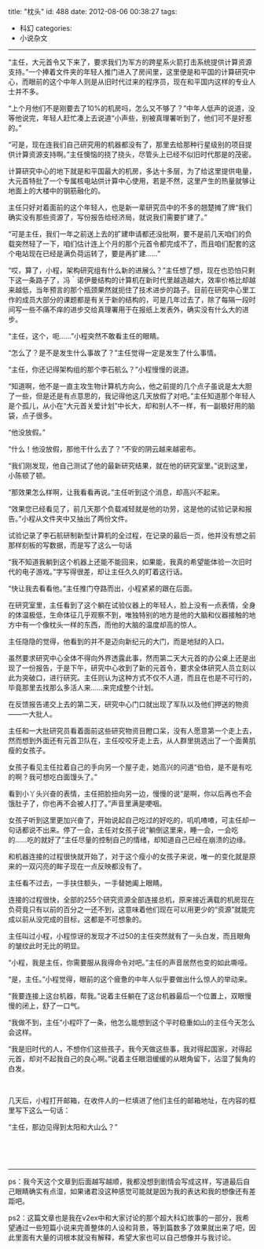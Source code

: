 title: "枕头"
id: 488
date: 2012-08-06 00:38:27
tags: 
- 科幻
categories: 
- 小说杂文
---

“主任，大元首令又下来了，要求我们为军方的跨星系火箭打击系统提供计算资源支持。”一个捧着文件夹的年轻人推门进入了房间里，这里便是和平国的计算研究中心，而眼前的这个中年人则是从旧时代过来的程序员，现在和平国内这样的专业人士并不多。

“上个月他们不是刚要去了10%的机房吗，怎么又不够了？”中年人低声的说道，没等他说完，年轻人赶忙凑上去说道“小声些，别被真理署听到了，他们可不是好惹的。”

“可是，现在连我们自己研究用的机器都没有了，那里去给那种行星级别的项目提供计算资源支持啊。”主任懊恼的挠了挠头，尽管头上已经不似旧时代那是的茂密。

计算研究中心的地下就是和平国最大的机房，多达十多层，为了给这里提供电量，大元首特批了一个专属核电站供计算中心使用，若是不然，这里产生的热量就够让地面上的大楼中的钢筋融化的。

主任只好对着面前的这个年轻人，也是新一辈研究员中的不多的翘楚摊了牌“我们确实没有那些资源了，写份报告给经济局，就说我们需要扩建了。”

“可是主任，我们一年之前送上去的扩建申请都还没批啊，要不是前几天咱们的负载突然轻了一下，咱们估计连上个月的那个元首令都完成不了，而且咱们配套的这个电站现在已经是满负荷运转了，要是再扩建……”

“哎，算了，小程，架构研究组有什么新的进展么？”主任想了想，现在也恐怕只剩下这一条路子了，冯｀诺伊曼结构的计算机在新时代里越造越大，效率价格比却越来越低，当年预言的那个瓶颈果然就扼住了技术进步的路子。目前在研究中心里工作的成员大部分的课题都是有关于新的结构的，可是几年过去了，除了每隔一段时间写一些不痛不痒的进步交给真理署用于在报纸上发表外，确实没有什么大的进步。

“主任，这个，呃……”小程突然不敢看主任的眼睛。

“怎么了？是不是发生什么事故了？”主任觉得一定是发生了什么事情。

“主任，你还记得架构组的那个李石航么？”小程慢慢的说道。

“知道啊，他不是一直主攻生物计算机方向么，他之前提的几个点子虽说是太大胆了一些，但是还是有点意思的，我记得他这几天放假了对吧。”主任知道那个年轻人是个孤儿，从小在“大元首关爱计划”中长大，却和别人不一样，有一副极好用的脑袋，点子很多。

“他没放假。”

“什么！他没放假，那他干什么去了？”不安的阴云越来越密布。

“我们刚发现，他自己测试了他的最新研究结果，就在他的研究室里。”说到这里，小陈顿了顿。

“那效果怎么样啊，让我看看再说。”主任听到这个消息，却高兴不起来。

“效果您已经看见了，前几天那个负载减轻就是他的功劳，这是他的试验记录和报告。”小程从文件夹中又抽出了两份文件。

试验记录了李石航研制新型计算机的全过程，在记录的最后一页，他并没有想之前那样刻板的写数据，而是写了这么一句话

“我不知道我躺到这个机器上还能不能回来，如果能，我真的希望能体验一次旧时代的电子游戏。”字写得很差，却让主任久久的盯着这行话。

“快让我去看看他。”主任推门夺路而出，小程紧紧的跟在后面。

在研究室里，主任看到了这个躺在试验仪器上的年轻人，脸上没有一点表情，全身的体温极低，生命体征几乎观察不到，唯独特别的地方是他的大脑和仪器接触的地方中有一个像枕头一样的东西，而他的大脑的温度却高的惊人。

主任隐隐的觉得，他看到的并不是迈向新纪元的大门，而是地狱的入口。

虽然要求研究中心全体不得向外界透露此事，然而第二天大元首的办公桌上还是出现了一份报告，于是下午，研究中心收到了新的元首令，要求全体研究人员立刻以此为突破口，进行研究。主任则认为这种方式不仅不人道，而且在也是不可行的，毕竟那里去找那么多活人来……来完成整个计划。

在反馈报告递交上去的第二天，研究中心门口就出现了军队以及他们押送的物资——一大批人。

主任和一大批研究员看着面前这些研究物资目瞪口呆，没有人愿意第一个走上去，然而想到外面还有元首卫队在，主任咬咬牙走上去，从人群里挑选出了一个面黄肌瘦的女孩子。

女孩子看见主任拉着自己的手向另一个屋子走，她高兴的问道“伯伯，是不是有吃的啊？我可想吃白面馒头了。”

看到小丫头兴奋的表情，主任把脸扭向另一边，慢慢的说“是啊，你以后再也不会饿肚子了，你也再不会被人打了。”声音里满是哽咽。

女孩子听到这里更加兴奋了，开始说起自己吃过的好吃的，叽叽喳喳，可主任却一句话都说不出来。停了一会，主任对女孩子说“躺倒这里来，睡一会，一会吃的……吃的就好了”主任尽量的控制自己的情绪，却知道自己已经在崩溃的边缘。

和机器连接的过程很快就开始了，对于这个瘦小的女孩子来说，唯一的变化就是原来的一双闪亮的眸子现在一点反映都没有了。

主任看不过去，一手扶住额头，一手替她阖上眼睛。

连接的过程很快，全部的255个研究资源全部连接总机，原来接近满载的机房现在负荷竟只有以前的百分之一还不到，这意味着他们现在可以用更少的“资源”就能完成以前从没完成的目标，这都是不可想象的。

主任叫过小程，小程惊讶的发现才不过50的主任突然就有了一头白发，而且眼角的皱纹此时无比的明显。

“小程，我是主任，你需要服从我得命令对吧。”主任的声音居然也变的如此嘶哑。

“是，主任。”小程觉得，眼前的这个疲惫的中年人似乎要做出什么惊人的举动来。

“我要连接上这台机器，帮我。”说着主任躺在了这台机器最后一个位置上，双眼慢慢的闭上，舒了一口气。

“我做不到，主任”小程吓了一条，他怎么能想到这个平时稳重如山的主任今天怎么会这样。

“我是旧时代的人，不想你们这些孩子，我今天做这些事，我对得起国家，对得起元首，却对不起我自己的良心啊。”说着主任眼泪缓缓的从眼角留下，沾湿了鬓角的白发。

&nbsp;

几天后，小程打开邮箱，在收件人的一栏填进了他们主任的邮箱地址，在内容的框里写下这么一句话：

“主任，那边见得到太阳和大山么？”

&nbsp;

&nbsp;

-----------------------------------------------------------------

ps：我今天这个文章到后面越写越顺，我都没想到剧情会写成这样，写道最后自己眼睛确实有点湿，如果诸君没这种感觉可能就是因为我的表达和我的想像还有差距吧。

ps2：这篇文章也是我在v2ex中和大家讨论的那个超大科幻故事的一部分，我希望通过一些短篇小说来完善整体的人设和背景，等到篇数多了效果就出来了吧，因此里面有大量的词根本就没有解释，希望大家也可以自己想像并与我讨论。

&nbsp;
